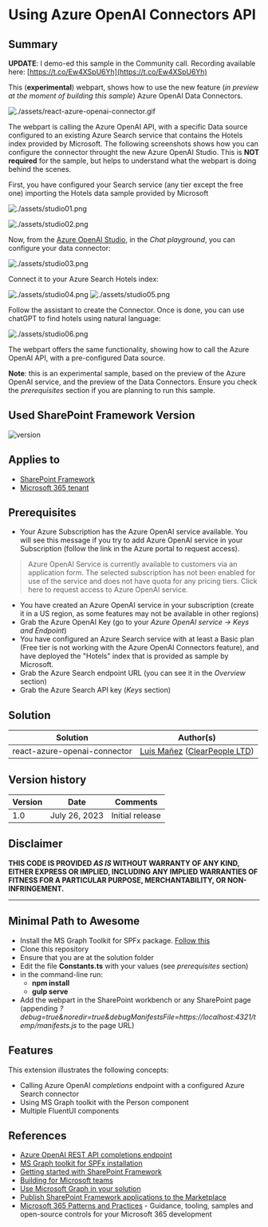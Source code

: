 # Using Azure OpenAI Connectors API

## Summary

__UPDATE__: I demo-ed this sample in the Community call. Recording available here: [https://t.co/Ew4XSpU6Yh](https://t.co/Ew4XSpU6Yh)

This (__experimental__) webpart, shows how to use the new feature (_in preview at the moment of building this sample_) Azure OpenAI Data Connectors.

![./assets/react-azure-openai-connector.gif](./assets/react-azure-openai-connector.gif)

The webpart is calling the Azure OpenAI API, with a specific Data source configured to an existing Azure Search service that contains the Hotels index provided by Microsoft. The following screenshots shows how you can configure the connector throught the new Azure OpenAI Studio. This is **NOT required** for the sample, but helps to understand what the webpart is doing behind the scenes.

First, you have configured your Search service (any tier except the free one) importing the Hotels data sample provided by Microsoft

![./assets/studio01.png](./assets/studio01.png)

![./assets/studio02.png](./assets/studio02.png)

Now, from the [Azure OpenAI Studio](https://oai.azure.com/portal), in the _Chat playground_, you can configure your data connector:

![./assets/studio03.png](./assets/studio03.png)

Connect it to your Azure Search Hotels index:

![./assets/studio04.png](./assets/studio04.png)
![./assets/studio05.png](./assets/studio05.png)

Follow the assistant to create the Connector. Once is done, you can use chatGPT to find hotels using natural language:

![./assets/studio06.png](./assets/studio06.png)

The webpart offers the same functionality, showing how to call the Azure OpenAI API, with a pre-configured Data source.

__Note__: this is an experimental sample, based on the preview of the Azure OpenAI service, and the preview of the Data Connectors. Ensure you check the _prerequisites_ section if you are planning to run this sample.

## Used SharePoint Framework Version

![version](https://img.shields.io/badge/version-1.17.4-green.svg)

## Applies to

- [SharePoint Framework](https://aka.ms/spfx)
- [Microsoft 365 tenant](https://docs.microsoft.com/en-us/sharepoint/dev/spfx/set-up-your-developer-tenant)

## Prerequisites

  - Your Azure Subscription has the Azure OpenAI service available. You will see this message if you try to add Azure OpenAI service in your Subscription (follow the link in the Azure portal to request access).

> Azure OpenAI Service is currently available to customers via an application form. The selected subscription has not been enabled for use of the service and does not have quota for any pricing tiers. Click here to request access to Azure OpenAI service.

  - You have created an Azure OpenAI service in your subscription (create it in a US region, as some features may not be available in other regions)
  - Grab the Azure OpenAI Key (go to your _Azure OpenAI service -> Keys and Endpoint_)
  - You have configured an Azure Search service with at least a Basic plan (Free tier is not working with the Azure OpenAI Connectors feature), and have deployed the "Hotels" index that is provided as sample by Microsoft.
  - Grab the Azure Search endpoint URL (you can see it in the _Overview_ section)
  - Grab the Azure Search API key (_Keys_ section)

## Solution

| Solution    | Author(s)                                               |
| ----------- | ------------------------------------------------------- |
| react-azure-openai-connector | [Luis Mañez](https://github.com/luismanez) ([ClearPeople LTD](https://www.clearpeople.com)) |

## Version history

| Version | Date             | Comments        |
| ------- | ---------------- | --------------- |
| 1.0     | July 26, 2023 | Initial release |

## Disclaimer

**THIS CODE IS PROVIDED _AS IS_ WITHOUT WARRANTY OF ANY KIND, EITHER EXPRESS OR IMPLIED, INCLUDING ANY IMPLIED WARRANTIES OF FITNESS FOR A PARTICULAR PURPOSE, MERCHANTABILITY, OR NON-INFRINGEMENT.**

---

## Minimal Path to Awesome

- Install the MS Graph Toolkit for SPFx package. [Follow this](https://learn.microsoft.com/en-us/graph/toolkit/get-started/mgt-spfx)
- Clone this repository
- Ensure that you are at the solution folder
- Edit the file __Constants.ts__ with your values (see _prerequisites_ section)
- in the command-line run:
  - **npm install**
  - **gulp serve**
- Add the webpart in the SharePoint workbench or any SharePoint page (appending _?debug=true&noredir=true&debugManifestsFile=https://localhost:4321/temp/manifests.js_ to the page URL)


## Features

This extension illustrates the following concepts:

- Calling Azure OpenAI _completions_ endpoint with a configured Azure Search connector
- Using MS Graph toolkit with the Person component
- Multiple FluentUI components

## References

- [Azure OpenAI REST API completions endpoint](https://learn.microsoft.com/en-us/azure/ai-services/openai/reference#chat-completions)
- [MS Graph toolkit for SPFx installation](https://learn.microsoft.com/en-us/graph/toolkit/get-started/mgt-spfx)
- [Getting started with SharePoint Framework](https://docs.microsoft.com/en-us/sharepoint/dev/spfx/set-up-your-developer-tenant)
- [Building for Microsoft teams](https://docs.microsoft.com/en-us/sharepoint/dev/spfx/build-for-teams-overview)
- [Use Microsoft Graph in your solution](https://docs.microsoft.com/en-us/sharepoint/dev/spfx/web-parts/get-started/using-microsoft-graph-apis)
- [Publish SharePoint Framework applications to the Marketplace](https://docs.microsoft.com/en-us/sharepoint/dev/spfx/publish-to-marketplace-overview)
- [Microsoft 365 Patterns and Practices](https://aka.ms/m365pnp) - Guidance, tooling, samples and open-source controls for your Microsoft 365 development